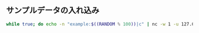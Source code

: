 ## サンプルデータの入れ込み
```bash
while true; do echo -n "example:$((RANDOM % 100))|c" | nc -w 1 -u 127.0.0.1 8125; done
```
